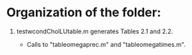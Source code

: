 # Organization of the folder:

  1. testwcondCholLUtable.m generates Tables 2.1 and 2.2.

      - Calls to "tableomegaprec.m" and "tableomegatimes.m".
